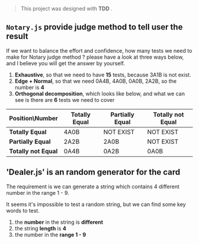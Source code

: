 
> This project was designed with **TDD** .

## `Notary.js` provide judge method to tell user the result

If we want to balance the effort and confidence, how many tests we need to make for Notary judge method ? please have a look at three ways below, and I believe you will get the answer by yourself. 

1. **Exhaustive**, so that we need to have **15** tests, because 3A1B is not exist.
2. **Edge + Normal**, so that we need 0A4B, 4A0B, 0A0B, 2A2B, so the number is **4**
3. **Orthogonal decomposition**, which looks like below, and what we can see is there are **6** tests we need to cover

| Position\Number | Totally Equal | Partially Equal | Totally not Equal |
| ------| ------ | ------ | ------ |
| **Totally Equal** | 4A0B | NOT EXIST | NOT EXIST |
| **Partially Equal** | 2A2B | 2A0B | NOT EXIST |
| **Totally not Equal** | 0A4B | 0A2B | 0A0B |


## 'Dealer.js' is an random generator for the card
 
 The requirement is we can generate a string which contains 4 different number in the range 1 - 9.
 
 It seems it's impossible to test a random string, but we can find some key words to test.
  
 1. the **number** in the string is **different**
 2. the string **length** is **4**
 3. the number in the **range 1 - 9**